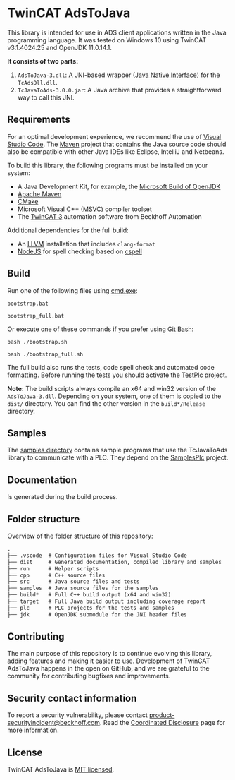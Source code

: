 # TwinCAT AdsToJava

This library is intended for use in ADS client applications written in the Java
programming language.
It was tested on Windows 10 using TwinCAT v3.1.4024.25 and OpenJDK 11.0.14.1.

**It consists of two parts:**

1. `AdsToJava-3.dll`: A JNI-based wrapper ([Java Native Interface](https://en.wikipedia.org/wiki/Java_Native_Interface)) for the `TcAdsDll.dll`.
2. `TcJavaToAds-3.0.0.jar`: A Java archive that provides a straightforward way to call this JNI.

## Requirements

For an optimal development experience, we recommend the use of
[Visual Studio Code](https://code.visualstudio.com/).
The [Maven](https://maven.apache.org/download.cgi) project that contains
the Java source code should also be compatible with other Java IDEs like
Eclipse, IntelliJ and Netbeans.

To build this library, the following programs must be
installed on your system:

- A Java Development Kit, for example, the
  [Microsoft Build of OpenJDK](https://docs.microsoft.com/en-us/java/openjdk/download)
- [Apache Maven](https://maven.apache.org/download.cgi)
- [CMake](https://cmake.org/download/)
- Microsoft Visual C++ ([MSVC](https://visualstudio.microsoft.com/downloads#other)) compiler toolset
- The [TwinCAT 3](https://www.beckhoff.com/en-en/products/automation/twincat/)
  automation software from Beckhoff Automation

Additional dependencies for the full build:

- An [LLVM](https://llvm.org/builds/) installation that
  includes `clang-format`
- [NodeJS](https://nodejs.org/en/download/) for spell checking
  based on [cspell](https://www.npmjs.com/package/cspell)

## Build

Run one of the following files using
[cmd.exe](https://en.wikipedia.org/wiki/Cmd.exe):

```batch
bootstrap.bat
```

```batch
bootstrap_full.bat
```

Or execute one of these commands if you prefer
using [Git Bash](https://gitforwindows.org/):

```batch
bash ./bootstrap.sh
```

```batch
bash ./bootstrap_full.sh
```

The full build also runs the tests, code spell check
and automated code formatting.
Before running the tests you should activate the
[TestPlc](plc/TestPlc/) project.

**Note:** The build scripts always compile an x64 and win32
version of the `AdsToJava-3.dll`. Depending on your system,
one of them is copied to the `dist/` directory. You can find
the other version in the `build*/Release` directory.

## Samples

The [samples directory](samples/) contains sample programs
that use the TcJavaToAds library to communicate with a PLC.
They depend on the [SamplesPlc](plc/SamplesPlc/) project.

## Documentation

Is generated during the build process.

## Folder structure

Overview of the folder structure of this repository:

```txt
.
├── .vscode  # Configuration files for Visual Studio Code
├── dist     # Generated documentation, compiled library and samples
├── run      # Helper scripts
├── cpp      # C++ source files
├── src      # Java source files and tests
├── samples  # Java source files for the samples
├── build*   # Full C++ build output (x64 and win32)
├── target   # Full Java build output including coverage report
├── plc      # PLC projects for the tests and samples
├── jdk      # OpenJDK submodule for the JNI header files
```

## Contributing

The main purpose of this repository is to continue evolving this
library, adding features and making it easier to use. Development
of TwinCAT AdsToJava happens in the open on GitHub, and we are
grateful to the community for contributing bugfixes and improvements.

## Security contact information

To report a security vulnerability, please contact
[product-securityincident@beckhoff.com](mailto:product-securityincident@beckhoff.com).
Read the
[Coordinated Disclosure](https://infosys.beckhoff.com/english.php?content=../content/1033/ipc_security/3127586699.html&id=8416374187505380732)
page for more information.

## License

TwinCAT AdsToJava is [MIT licensed](LICENSE).
